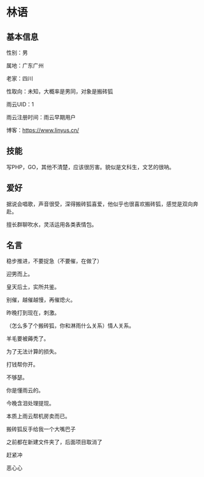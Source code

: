 # 林语

## 基本信息

性别：男

属地：广东广州

老家：四川

性取向：未知，大概率是男同，对象是搬砖狐

雨云UID：1

雨云注册时间：雨云早期用户

博客：https://www.linyus.cn/

## 技能

写PHP，GO，其他不清楚，应该很厉害。貌似是文科生，文艺的很呐。

## 爱好

据说会唱歌，声音很受，深得搬砖狐喜爱，他似乎也很喜欢搬砖狐，感觉是双向奔赴。

擅长群聊吹水，灵活运用各类表情包。

## 名言

稳步推进，不要捉急（不要催，在做了）

迎男而上。

皇天后土，实所共鉴。

别催，越催越慢，再催熄火。

昨晚打到现在，刺激。

（怎么多了个搬砖狐，你和淋雨什么关系）情人关系。

羊毛要被薅秃了。

为了无法计算的损失。

打钱帮你开。

不够瑟。

你是懂雨云的。

今晚含泪处理提现。

本质上雨云帮机房卖而已。

搬砖狐反手给我一个大嘴巴子

之前都在新建文件夹了，后面项目取消了

赶紧冲

恶心心
